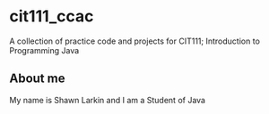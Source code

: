 # cit111_ccac
A collection of practice code and projects for CIT111; Introduction to Programming Java

## About me
My name is Shawn Larkin and I am a Student of Java
